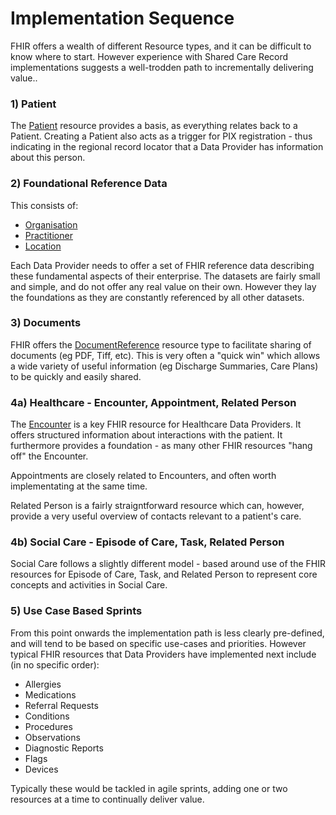 # **Implementation Sequence**

FHIR offers a wealth of different Resource types, and it can be difficult to know where to start. However experience with Shared Care Record implementations suggests a well-trodden path to incrementally delivering value..

### **1) Patient**

 The [Patient](StructureDefinition-Interweave-Patient.html) resource provides a basis, as everything relates back to a Patient. Creating a Patient also acts as a trigger for PIX registration - thus indicating in the regional record locator that a Data Provider has information about this person.

### **2) Foundational Reference Data**

This consists of:

 - [Organisation](StructureDefinition-Interweave-Organization.html)
 - [Practitioner](StructureDefinition-Interweave-Practitioner.html)
 - [Location](StructureDefinition-Interweave-Location.html)

 Each Data Provider needs to offer a set of FHIR reference data describing these fundamental aspects of their enterprise. The datasets are fairly small and simple, and do not offer any real value on their own. However they lay the foundations as they are constantly referenced by all other datasets.

### **3) Documents**

FHIR offers the [DocumentReference](StructureDefinition-Interweave-DocumentReference.html) resource type to facilitate sharing of documents (eg PDF, Tiff, etc). This is very often a "quick win" which allows a wide variety of useful information (eg Discharge Summaries, Care Plans) to be quickly and easily shared.


### **4a) Healthcare - Encounter, Appointment, Related Person**

 The [Encounter](StructureDefinition-Interweave-Encounter.html) is a key FHIR resource for Healthcare Data Providers. It offers structured information about interactions with the patient. It furthermore provides a foundation - as many other FHIR resources "hang off" the Encounter.

 Appointments are closely related to Encounters, and often worth implementating at the same time.

 Related Person is a fairly straigntforward resource which can, however, provide a very useful overview of contacts relevant to a patient's care.


### **4b) Social Care - Episode of Care, Task, Related Person**

Social Care follows a slightly different model - based around use of the FHIR resources for Episode of Care, Task, and Related Person to represent core concepts and activities in Social Care.

### **5) Use Case Based Sprints**
From this point onwards the implementation path is less clearly pre-defined, and will tend to be based on specific use-cases and priorities. However typical FHIR resources that Data Providers have implemented next include (in no specific order):
 - Allergies
 - Medications
 - Referral Requests
 - Conditions
 - Procedures
 - Observations
 - Diagnostic Reports
 - Flags
 - Devices

Typically these would be tackled in agile sprints, adding one or two resources at a time to continually deliver value.

